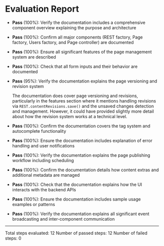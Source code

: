 # Evaluation Report

- **Pass** (100%): Verify the documentation includes a comprehensive component overview explaining the purpose and architecture
  
- **Pass** (100%): Confirm all major components (REST factory, Page factory, Users factory, and Page controller) are documented
  
- **Pass** (100%): Ensure all significant features of the page management system are described
  
- **Pass** (100%): Check that all form inputs and their behavior are documented
  
- **Pass** (95%): Verify the documentation explains the page versioning and revision system
  
  The documentation does cover page versioning and revisions, particularly in the features section where it mentions handling revisions via `REST.contentRevisions.save()` and the unsaved changes detection and management. However, it could have provided slightly more detail about how the revision system works at a technical level.

- **Pass** (100%): Confirm the documentation covers the tag system and autocomplete functionality
  
- **Pass** (100%): Ensure the documentation includes explanation of error handling and user notifications
  
- **Pass** (100%): Verify the documentation explains the page publishing workflow including scheduling
  
- **Pass** (100%): Confirm the documentation details how content extras and additional metadata are managed
  
- **Pass** (100%): Check that the documentation explains how the UI interacts with the backend APIs
  
- **Pass** (100%): Ensure the documentation includes sample usage examples or patterns
  
- **Pass** (100%): Verify the documentation explains all significant event broadcasting and inter-component communication

---

Total steps evaluated: 12
Number of passed steps: 12
Number of failed steps: 0
